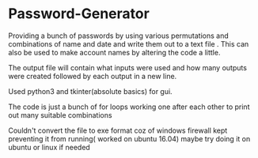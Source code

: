 # Password-Generator
Providing a bunch of passwords by using various permutations and combinations of name and date and write them out to a text file .
This can also be used to make account names by altering the code a little.

The output file will contain what inputs were used and how many outputs were created followed by each output in a new line.

Used python3 and tkinter(absolute basics) for gui.

The code is just a bunch of for loops working one after each other to print out many suitable combinations

Couldn't convert the file to exe format coz of windows firewall kept preventing it from running( worked on ubuntu 16.04)
maybe try doing it on ubuntu or linux if needed
